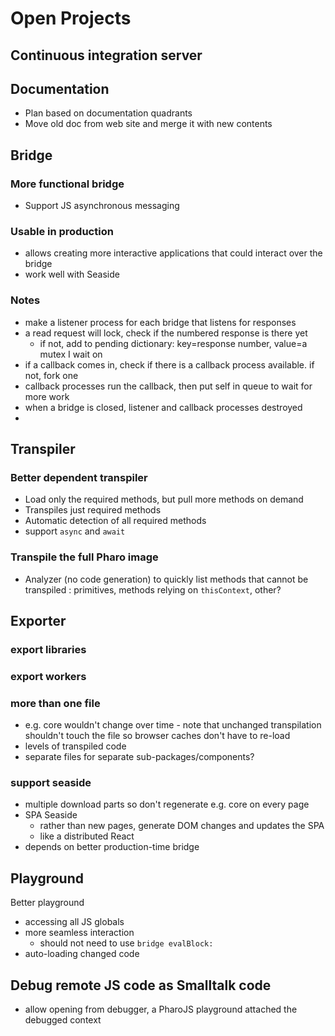 # Open Projects

## Continuous integration server

## Documentation
- Plan based on documentation quadrants
- Move old doc from web site and merge it with new contents

## Bridge
### More functional bridge
- Support JS asynchronous messaging

### Usable in production
- allows creating more interactive applications that could interact over the bridge
- work well with Seaside
### Notes
- make a listener process for each bridge that listens for responses
- a read request will lock, check if the numbered response is there yet
	- if not, add to pending dictionary: key=response number, value=a mutex I wait on
- if a callback comes in, check if there is a callback process available. if not, fork one
- callback processes run the callback, then put self in queue to wait for more work
- when a bridge is closed, listener and callback processes destroyed
- 

## Transpiler

### Better dependent transpiler
- Load only the required methods, but pull more methods on demand
- Transpiles just required methods
- Automatic detection of all required methods 
- support `async` and `await`
  
### Transpile the full Pharo image 
- Analyzer (no code generation) to quickly list methods that cannot be transpiled : primitives, methods relying on `thisContext`, other?

## Exporter
### export libraries
### export workers
### more than one file
- e.g. core  wouldn't change over time - note that unchanged transpilation shouldn't touch the file so browser caches don't have to re-load
- levels of transpiled code
- separate files for separate sub-packages/components?
### support seaside
- multiple download parts so don't regenerate e.g. core on every page
- SPA Seaside
	- rather than new pages, generate DOM changes and updates the SPA
	- like a distributed React
- depends on better production-time bridge


## Playground
Better playground
- accessing all JS globals
- more seamless interaction
	- should not need to use `bridge evalBlock:`
- auto-loading changed code


## Debug remote JS code as Smalltalk code
- allow opening from debugger, a PharoJS playground attached the debugged context

